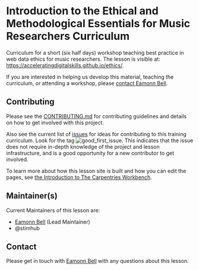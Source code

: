 # Introduction to the Ethical and Methodological Essentials for Music Researchers Curriculum

Curriculum for a short (six half days) workshop teaching best practice in web data ethics for music researchers. The lesson is visible at: https://acceleratingdigitalskills.github.io/ethics/.

If you are interested in helping us develop this material, teaching the curriculum, or attending a workshop, please [contact Eamonn Bell](mailto:eamonn.bell@durham.ac.uk).

## Contributing
Please see the [CONTRIBUTING.md](CONTRIBUTING.md) for contributing guidelines and details on how to get involved with this project.

Also see the current list of [issues](https://github.com/acceleratingdigitalskills/cli-and-web-for-music/issues)
for ideas for contributing to this training curriculum. Look for the tag ![good_first_issue](https://img.shields.io/badge/-good%20first%20issue-gold.svg).
This indicates that the issue does not require in-depth knowledge of the project and lesson infrastructure, and is a good opportunity for a new contributor to get involved.

To learn more about how this lesson site is built and how you can edit the pages, see [the Introduction to The Carpentries Workbench][sandpaper-docs].

## Maintainer(s)
Current Maintainers of this lesson are:

* [Eamonn Bell](eamonn.bell@durham.ac.uk) (Lead Maintainer)
* @stimhub

## Contact
Please get in touch with [Eamonn Bell](eamonn.bell@durham.ac.uk) with any questions about this lesson.

[sandpaper-docs]: https://carpentries.github.io/sandpaper-docs/
